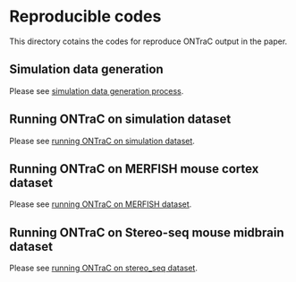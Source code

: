# Reproducible codes

This directory cotains the codes for reproduce ONTraC output in the paper.

## Simulation data generation

Please see [simulation data generation process](simulation_data_generation.Rmd).

## Running ONTraC on simulation dataset

Please see [running ONTraC on simulation dataset](Running_ONTraC_on_simulated_dataset.ipynb).

## Running ONTraC on MERFISH mouse cortex dataset

Please see [running ONTraC on MERFISH dataset](Running_ONTraC_on_merfish_dataset.ipynb).

## Running ONTraC on Stereo-seq mouse midbrain dataset

Please see [running ONTraC on stereo_seq dataset](Running_ONTraC_on_stereo_seq_dataset.ipynb).
